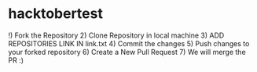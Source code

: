 # hacktobertest
!) Fork the Repository
2) Clone Repository in local machine
3) ADD REPOSITORIES LINK IN link.txt 
4) Commit the changes
5) Push changes to your forked repository
6) Create a New Pull Request
7) We will merge the PR :)
